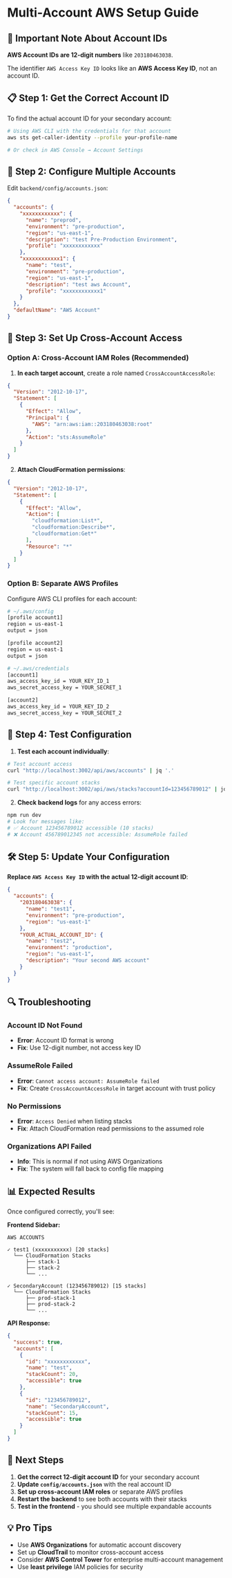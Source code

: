 # Multi-Account AWS Setup Guide

## 🚨 Important Note About Account IDs

**AWS Account IDs are 12-digit numbers** like `203180463038`.

The identifier `AWS Access Key ID` looks like an **AWS Access Key ID**, not an account ID. 

## 📋 Step 1: Get the Correct Account ID

To find the actual account ID for your secondary account:

```bash
# Using AWS CLI with the credentials for that account
aws sts get-caller-identity --profile your-profile-name

# Or check in AWS Console → Account Settings
```

## 🔧 Step 2: Configure Multiple Accounts

Edit `backend/config/accounts.json`:

```json
{
  "accounts": {
    "xxxxxxxxxxxx": {
      "name": "preprod",
      "environment": "pre-production",
      "region": "us-east-1",
      "description": "test Pre-Production Environment",
      "profile": "xxxxxxxxxxxx"
    },
    "xxxxxxxxxxxx1": {
      "name": "test",
      "environment": "pre-production",
      "region": "us-east-1",
      "description": "test aws Account",
      "profile": "xxxxxxxxxxxx1"
    }
  },
  "defaultName": "AWS Account"
}
```

## 🔐 Step 3: Set Up Cross-Account Access

### Option A: Cross-Account IAM Roles (Recommended)

1. **In each target account**, create a role named `CrossAccountAccessRole`:

```json
{
  "Version": "2012-10-17",
  "Statement": [
    {
      "Effect": "Allow",
      "Principal": {
        "AWS": "arn:aws:iam::203180463038:root"
      },
      "Action": "sts:AssumeRole"
    }
  ]
}
```

2. **Attach CloudFormation permissions**:
```json
{
  "Version": "2012-10-17",
  "Statement": [
    {
      "Effect": "Allow",
      "Action": [
        "cloudformation:List*",
        "cloudformation:Describe*",
        "cloudformation:Get*"
      ],
      "Resource": "*"
    }
  ]
}
```

### Option B: Separate AWS Profiles

Configure AWS CLI profiles for each account:

```bash
# ~/.aws/config
[profile account1]
region = us-east-1
output = json

[profile account2]
region = us-east-1
output = json

# ~/.aws/credentials
[account1]
aws_access_key_id = YOUR_KEY_ID_1
aws_secret_access_key = YOUR_SECRET_1

[account2]
aws_access_key_id = YOUR_KEY_ID_2
aws_secret_access_key = YOUR_SECRET_2
```

## 🚀 Step 4: Test Configuration

1. **Test each account individually**:
```bash
# Test account access
curl "http://localhost:3002/api/aws/accounts" | jq '.'

# Test specific account stacks
curl "http://localhost:3002/api/aws/stacks?accountId=123456789012" | jq '.'
```

2. **Check backend logs** for any access errors:
```bash
npm run dev
# Look for messages like:
# ✅ Account 123456789012 accessible (10 stacks)
# ❌ Account 456789012345 not accessible: AssumeRole failed
```

## 🛠️ Step 5: Update Your Configuration

**Replace `AWS Access Key ID` with the actual 12-digit account ID**:

```json
{
  "accounts": {
    "203180463038": {
      "name": "test1",
      "environment": "pre-production",
      "region": "us-east-1"
    },
    "YOUR_ACTUAL_ACCOUNT_ID": {
      "name": "test2",
      "environment": "production",
      "region": "us-east-1",
      "description": "Your second AWS account"
    }
  }
}
```

## 🔍 Troubleshooting

### Account ID Not Found
- **Error**: Account ID format is wrong
- **Fix**: Use 12-digit number, not access key ID

### AssumeRole Failed
- **Error**: `Cannot access account: AssumeRole failed`
- **Fix**: Create `CrossAccountAccessRole` in target account with trust policy

### No Permissions
- **Error**: `Access Denied` when listing stacks
- **Fix**: Attach CloudFormation read permissions to the assumed role

### Organizations API Failed
- **Info**: This is normal if not using AWS Organizations
- **Fix**: The system will fall back to config file mapping

## 📊 Expected Results

Once configured correctly, you'll see:

**Frontend Sidebar:**
```
AWS ACCOUNTS

✓ test1 (xxxxxxxxxxx) [20 stacks]
  └── CloudFormation Stacks
      ├── stack-1
      ├── stack-2
      └── ...

✓ SecondaryAccount (123456789012) [15 stacks]  
  └── CloudFormation Stacks
      ├── prod-stack-1
      ├── prod-stack-2
      └── ...
```

**API Response:**
```json
{
  "success": true,
  "accounts": [
    {
      "id": "xxxxxxxxxxxx",
      "name": "test",
      "stackCount": 20,
      "accessible": true
    },
    {
      "id": "123456789012", 
      "name": "SecondaryAccount",
      "stackCount": 15,
      "accessible": true
    }
  ]
}
```

## 🎯 Next Steps

1. **Get the correct 12-digit account ID** for your secondary account
2. **Update `config/accounts.json`** with the real account ID
3. **Set up cross-account IAM roles** or separate AWS profiles
4. **Restart the backend** to see both accounts with their stacks
5. **Test in the frontend** - you should see multiple expandable accounts

## 💡 Pro Tips

- Use **AWS Organizations** for automatic account discovery
- Set up **CloudTrail** to monitor cross-account access
- Consider **AWS Control Tower** for enterprise multi-account management
- Use **least privilege** IAM policies for security 